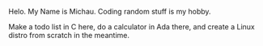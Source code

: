 Helo. My Name is Michau. Coding random stuff is my hobby. 

Make a todo list in C here, do a calculator in Ada there, and create a Linux distro from scratch in the meantime.
